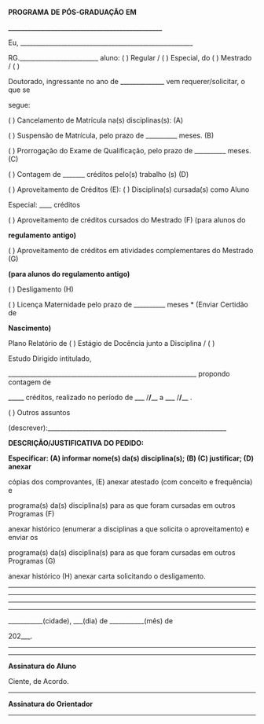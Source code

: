 **PROGRAMA** **DE** **PÓS-GRADUAÇÃO** **EM**

**_______________________________________________**

Eu, _______________________________________________________

RG._________________________ aluno: ( ) Regular / ( ) Especial, do ( ) Mestrado / ( )

Doutorado, ingressante no ano de ______________ vem requerer/solicitar, o que se

segue:

( ) Cancelamento de Matrícula na(s) disciplinas(s): (A)

( ) Suspensão de Matrícula, pelo prazo de __________ meses. (B)

( ) Prorrogação do Exame de Qualificação, pelo prazo de __________ meses. (C)

( ) Contagem de _______ créditos pelo(s) trabalho (s) (D)

( ) Aproveitamento de Créditos (E): (  ) Disciplina(s) cursada(s) como Aluno

Especial: ____ créditos

(  ) Aproveitamento de créditos cursados do Mestrado (F) (para alunos do

**regulamento antigo)**

( ) Aproveitamento de créditos em atividades complementares do Mestrado (G)

**(para alunos do regulamento antigo)**

( ) Desligamento (H)

( ) Licença Maternidade pelo prazo de __________ meses * (Enviar Certidão de

**Nascimento)**

Plano Relatório de (  ) Estágio de Docência junto a Disciplina / (  )

Estudo Dirigido intitulado,

____________________________________________________________ propondo contagem de

_____ créditos, realizado no período de ___ /____/______ a ___ /____/______ .

( ) Outros assuntos

(descrever):_________________________________________________________

**DESCRIÇÃO/JUSTIFICATIVA DO PEDIDO:**

**Especificar: (A) informar nome(s) da(s) disciplina(s); (B) (C) justificar; (D) anexar**

cópias dos comprovantes, (E) anexar atestado (com conceito e frequência) e

programa(s) da(s) disciplina(s) para as que foram cursadas em outros Programas (F)

anexar histórico (enumerar a disciplinas a que solicita o aproveitamento) e enviar os

programa(s) da(s) disciplina(s) para as que foram cursadas em outros Programas (G)

anexar histórico (H) anexar carta solicitando o desligamento.

_______________________________________________________________________________________

_______________________________________________________________________________________

_______________________________________________________________________________________

_______________________________________________________________________________________

___________(cidade),  ___(dia) de  ___________(mês) de

202___.


-----

_____________________________

**Assinatura do Aluno**


Ciente, de Acordo.

___________________________

**Assinatura do Orientador**


-----

